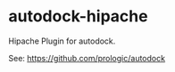 autodock-hipache
================

Hipache Plugin for autodock.

See: <https://github.com/prologic/autodock>
